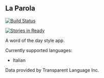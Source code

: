 La Parola
--------
[![Build Status](https://travis-ci.org/tvand7093/WordOfTheDay.svg)](https://travis-ci.org/tvand7093/WordOfTheDay)

[![Stories in Ready](https://badge.waffle.io/tvand7093/WordOfTheDay.svg?label=ready&title=Ready)](http://waffle.io/tvand7093/WordOfTheDay)

A word of the day style app.

Currently supported languages:
 - Italian

Data provided by Transparent Language Inc.
